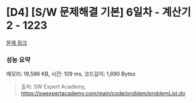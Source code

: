 # [D4] [S/W 문제해결 기본] 6일차 - 계산기2 - 1223 

[문제 링크](https://swexpertacademy.com/main/code/problem/problemDetail.do?contestProbId=AV14nnAaAFACFAYD) 

### 성능 요약

메모리: 19,596 KB, 시간: 109 ms, 코드길이: 1,690 Bytes



> 출처: SW Expert Academy, https://swexpertacademy.com/main/code/problem/problemList.do